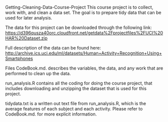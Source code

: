 Getting-Cleaning-Data-Course-Project
This course project is to collect, work with, and clean a data set. The goal is to prepare tidy data that can be used for later analysis.

The data for this project can be downloaded through the following link: https://d396qusza40orc.cloudfront.net/getdata%2Fprojectfiles%2FUCI%20HAR%20Dataset.zip

Full description of the data can be found here: http://archive.ics.uci.edu/ml/datasets/Human+Activity+Recognition+Using+Smartphones

Files
CodeBook.md. describes the variables, the data, and any work that are performed to clean up the data.

run_analysis.R contains all the coding for doing the course project, that includes downloading and unzipping the dataset that is used for this project.

tidydata.txt is a written out text file from run_analysis.R, which is the average features of each subject and each activity. Please refer to CodeBook.md. for more explicit information.